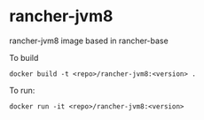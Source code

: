 rancher-jvm8
============

rancher-jvm8 image based in rancher-base

To build

```
docker build -t <repo>/rancher-jvm8:<version> .
```

To run:

```
docker run -it <repo>/rancher-jvm8:<version> 
```


